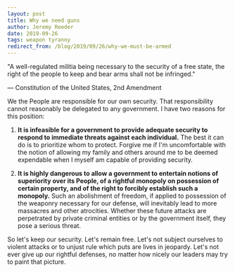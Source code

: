```yaml
---
layout: post
title: Why we need guns
author: Jeremy Reeder
date: 2019-09-26
tags: weapon tyranny
redirect_from: /blog/2019/09/26/why-we-must-be-armed
---
```


<div class="tangent" markdown="1">
"A well-regulated militia being necessary to the security of a free state, the
right of the people to keep and bear arms shall not be infringed."

— Constitution of the United States, 2nd Amendment
</div>

We the People are responsible for our own security. That responsibility cannot
reasonably be delegated to any government. I have two reasons for this
position:

1. **It is infeasible for a government to provide adequate security to respond
to immediate threats against each individual.** The best it can do is to
prioritize whom to protect. Forgive me if I'm uncomfortable with the notion of
allowing my family and others around me to be deemed expendable when I myself
am capable of providing security.

2. **It is highly dangerous to allow a government to entertain notions of
superiority over its People, of a rightful monopoly on possession of certain
property, and of the right to forcibly establish such a monopoly.** Such an
abolishment of freedom, if applied to possession of the weaponry necessary for
our defense, will inevitably lead to more massacres and other atrocities.
Whether these future attacks are perpetrated by private criminal entities or by
the government itself, they pose a serious threat.

So let's keep our security. Let's remain free. Let's not subject ourselves to
violent attacks or to unjust rule which puts are lives in jeopardy. Let's not
ever give up our rightful defenses, no matter how nicely our leaders may try to
paint that picture.
